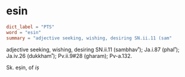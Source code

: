 # esin

``` toml
dict_label = "PTS"
word = "esin"
summary = "adjective seeking, wishing, desiring SN.ii.11 (sam"
```

adjective seeking, wishing, desiring SN.ii.11 (sambhav˚); Ja.i.87 (phal˚); Ja.iv.26 (dukkham˚); Pv.ii.9#28 (gharam); Pv\-a.132.

Sk. eṣin, of *iṣ*

